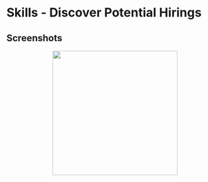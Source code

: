 # Skills - Discover Potential Hirings

## Screenshots

<div style="text-align:center">
<img src=https://raw.githubusercontent.com/joesuzuki/assets/master/Skills/iphone-screenshots/Tempo-Discover-Screen.png  width=290 />
